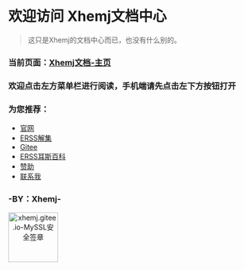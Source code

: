 # 欢迎访问 **Xhemj文档中心**
> 这只是Xhemj的文档中心而已，也没有什么别的。
### 当前页面：[Xhemj文档-主页](/)
### 欢迎点击左方菜单栏进行阅读，手机端请先点击左下方按钮打开
### 为您推荐：
* [官网](/)
* [ERSS解集](/Solve/)  
* [Gitee](https://gitee.com/xhemj)
* [ERSS耳斯百科](/ERSS-Wiki/)
* [赞助](/p/pay)
* [联系我](mailto:xhemj2680@163.com)
### -BY：Xhemj-
<div title="MySSL安全签章" id="myssl_seal" onclick="window.open('https://myssl.com/seal/detail?domain=xhemj.gitee.io','MySSL安全签章','height=800,width=470,top=0,right=0,toolbar=no,menubar=no,scrollbars=no,resizable=no,location=no,status=no')" style="text-align: center;display: inline-block"><img src="https://xhemj.gitee.io/books/ssl.png" alt="xhemj.gitee.io-MySSL安全签章" style="width: 100px; height: auto; cursor: pointer"></div>